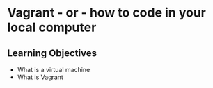 # Vagrant - or - how to code in your local computer

## Learning Objectives

* What is a virtual machine
* What is Vagrant

